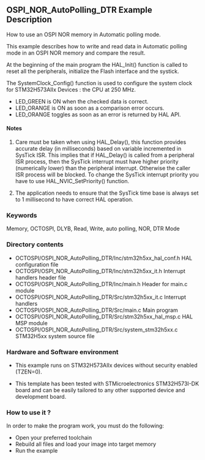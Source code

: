 ## <b>OSPI_NOR_AutoPolling_DTR Example Description</b>

How to use an OSPI NOR memory in Automatic polling mode.

This example describes how to write and read data in Automatic polling mode in an OSPI
NOR memory and compare the result.

At the beginning of the main program the HAL_Init() function is called to reset
all the peripherals, initialize the Flash interface and the systick.

The SystemClock_Config() function is used to configure the system clock for STM32H573AIIx Devices :
the CPU at 250 MHz.

- LED_GREEN is ON when the checked data is correct.
- LED_ORANGE is ON as soon as a comparison error occurs.
- LED_ORANGE toggles as soon as an error is returned by HAL API.

#### <b>Notes</b>

 1. Care must be taken when using HAL_Delay(), this function provides accurate delay (in milliseconds)
    based on variable incremented in SysTick ISR. This implies that if HAL_Delay() is called from
    a peripheral ISR process, then the SysTick interrupt must have higher priority (numerically lower)
    than the peripheral interrupt. Otherwise the caller ISR process will be blocked.
    To change the SysTick interrupt priority you have to use HAL_NVIC_SetPriority() function.

 2. The application needs to ensure that the SysTick time base is always set to 1 millisecond
    to have correct HAL operation.

### <b>Keywords</b>

Memory, OCTOSPI, DLYB, Read, Write, auto polling, NOR, DTR Mode

### <b>Directory contents</b>

  - OCTOSPI/OSPI_NOR_AutoPolling_DTR/Inc/stm32h5xx_hal_conf.h     HAL configuration file
  - OCTOSPI/OSPI_NOR_AutoPolling_DTR/Inc/stm32h5xx_it.h           Interrupt handlers header file
  - OCTOSPI/OSPI_NOR_AutoPolling_DTR/Inc/main.h                   Header for main.c module
  - OCTOSPI/OSPI_NOR_AutoPolling_DTR/Src/stm32h5xx_it.c           Interrupt handlers
  - OCTOSPI/OSPI_NOR_AutoPolling_DTR/Src/main.c                   Main program
  - OCTOSPI/OSPI_NOR_AutoPolling_DTR/Src/stm32h5xx_hal_msp.c      HAL MSP module
  - OCTOSPI/OSPI_NOR_AutoPolling_DTR/Src/system_stm32h5xx.c       STM32H5xx system source file

### <b>Hardware and Software environment</b>

  - This example runs on STM32H573AIIx devices without security enabled (TZEN=0).

  - This template has been tested with STMicroelectronics STM32H573I-DK
    board and can be easily tailored to any other supported device
    and development board.

### <b>How to use it ?</b>

In order to make the program work, you must do the following:

 - Open your preferred toolchain
 - Rebuild all files and load your image into target memory
 - Run the example

